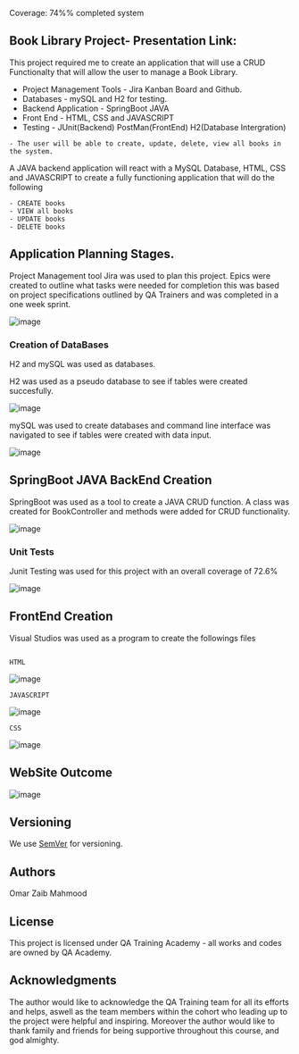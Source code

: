 Coverage: 74%% completed system
## Book Library Project- Presentation Link:

This project required me to create an application that will use a CRUD Functionalty that will allow the user to manage a Book Library.

- Project Management Tools - Jira Kanban Board and Github.
- Databases - mySQL and H2 for testing.
- Backend Application - SpringBoot JAVA
- Front End - HTML, CSS and JAVASCRIPT
- Testing - JUnit(Backend) PostMan(FrontEnd) H2(Database Intergration)


```
- The user will be able to create, update, delete, view all books in the system.
```

A JAVA backend application will react with a MySQL Database, HTML, CSS and JAVASCRIPT to create a fully functioning application that will do the following

```
- CREATE books
- VIEW all books
- UPDATE books
- DELETE books
```

## Application Planning Stages.

Project Management tool Jira was used to plan this project.
Epics were created to outline what tasks were needed for completion this was based on project specifications outlined by QA Trainers and was completed in a one week sprint.


![image](https://user-images.githubusercontent.com/98025347/157769798-1c247925-7f44-4099-abcc-1ab06256561b.png)



### Creation of DataBases

H2 and mySQL was used as databases.

H2 was used as a pseudo database to see if tables were created succesfully.



![image](https://user-images.githubusercontent.com/98025347/157770504-aeabbf3c-f56e-4336-9d5d-d1239c849ff0.png)

mySQL was used to create databases and command line interface was navigated to see if tables were created with data input.

![image](https://user-images.githubusercontent.com/98025347/157770728-50ba1501-c86e-4167-8780-b4f25fab3ea4.png)




## SpringBoot JAVA BackEnd Creation

SpringBoot was used as a tool to create a JAVA CRUD function. A class was created for BookController and methods were added for CRUD functionality.

![image](https://user-images.githubusercontent.com/98025347/157772167-c2741e20-87d5-4345-badc-e5303e006931.png)



### Unit Tests 
Junit Testing was used for this project with an overall coverage of 72.6%

![image](https://user-images.githubusercontent.com/98025347/157772445-e201b55f-045f-410a-81ee-022ac5c7e9ed.png)


## FrontEnd Creation

Visual Studios was used as a program to create the followings files

```                                                                        HTML                                                ```
						       
 ![image](https://user-images.githubusercontent.com/98025347/157772796-7dc85e67-5181-4b44-acb7-02ec0fa1bbd6.png)

						       
						       
``` JAVASCRIPT ```

![image](https://user-images.githubusercontent.com/98025347/157773081-f9e5cb9b-fb82-427f-a254-fdee3189a354.png)





``` CSS ```

![image](https://user-images.githubusercontent.com/98025347/157773108-d9910c6f-3f9a-4216-915b-98201cb3d63e.png)




## WebSite Outcome

![image](https://user-images.githubusercontent.com/98025347/157773267-c4b98420-2b78-49c1-8bf4-a4a8aa566d7d.png)


## Versioning

We use [SemVer](http://semver.org/) for versioning.

## Authors

Omar Zaib Mahmood

## License

This project is licensed under QA Training Academy - all works and codes are owned by QA Academy.

## Acknowledgments

The author would like to acknowledge the QA Training team for all its efforts and helps, aswell as the team members within the cohort who leading up to the project were helpful and inspiring. Moreover the author would like to thank family and friends for being supportive throughout this course, and god almighty.
